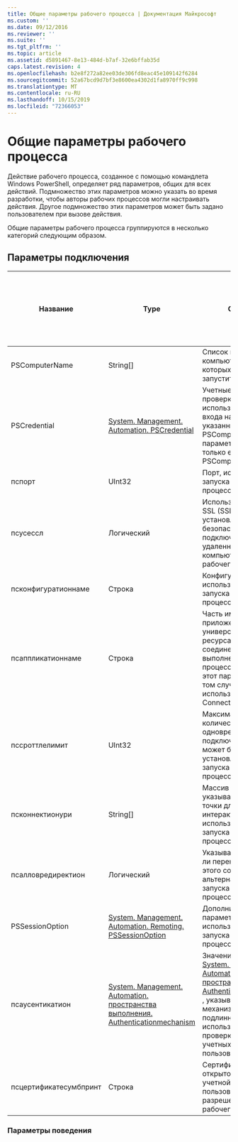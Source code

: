 ```yaml
---
title: Общие параметры рабочего процесса | Документация Майкрософт
ms.custom: ''
ms.date: 09/12/2016
ms.reviewer: ''
ms.suite: ''
ms.tgt_pltfrm: ''
ms.topic: article
ms.assetid: d5891467-8e13-484d-b7af-32e6bffab35d
caps.latest.revision: 4
ms.openlocfilehash: b2e8f272a82ee03de306fd8eac45e109142f6284
ms.sourcegitcommit: 52a67bcd9d7bf3e8600ea4302d1fa8970ff9c998
ms.translationtype: MT
ms.contentlocale: ru-RU
ms.lasthandoff: 10/15/2019
ms.locfileid: "72366053"
---
```

# <a name="common-workflow-parameters"></a>Общие параметры рабочего процесса

Действие рабочего процесса, созданное с помощью командлета Windows PowerShell, определяет ряд параметров, общих для всех действий. Подмножество этих параметров можно указать во время разработки, чтобы авторы рабочих процессов могли настраивать действия. Другое подмножество этих параметров может быть задано пользователем при вызове действия.

Общие параметры рабочего процесса группируются в несколько категорий следующим образом.

## <a name="connectivity-parameters"></a>Параметры подключения

|Название|Type|Описание|Можно указать конечным пользователем во время выполнения?|Может ли быть задано автором рабочего процесса во время разработки?|Может ли быть задано автором рабочего процесса при создании экземпляра?|
|----------|----------|-----------------|-----------------------------------------------------|------------------------------------------------------------|-----------------------------------------------------------|
|PSComputerName|String[]|Список имен компьютеров, для которых нужно запустить задания.|Да|Да|Да|
|PSCredential|[System. Management. Automation. PSCredential](/dotnet/api/System.Management.Automation.PSCredential)|Учетные данные для проверки подлинности, используемые для входа на компьютеры, указанные параметром PSComputerName. Этот параметр допустим, только если указан PSComputerName.|Да|Да|Да|
|пспорт|UInt32|Порт, используемый для запуска рабочего процесса.|Да|Да|Да|
|псусессл|Логический|Используйте протокол SSL (SSL) для установления безопасного подключения к удаленному компьютеру для запуска рабочего процесса.|Да|Да|Да|
|псконфигуратионнаме|Строка|Конфигурация сеанса, используемая для запуска рабочего процесса.|Да|Да|Да|
|псаппликатионнаме|Строка|Часть имени приложения в универсальном коде ресурса (URI) соединения для выполнения рабочего процесса. Используйте этот параметр только в том случае, если не используется параметр ConnectionURI.|Да|Да|Да|
|пссроттлелимит|UInt32|Максимальное количество одновременных подключений, которое может быть установлено для запуска рабочего процесса.|Да|Не определено|Да|
|псконнектионури|String[]|Массив полных URI, указывающих конечные точки для интерактивных сеансов, используемых для запуска рабочего процесса.|Да|Да|Да|
|псалловредиректион|Логический|Указывает, разрешено ли перенаправление этого соединения на альтернативный URI для запуска рабочего процесса.|Да|Да|Да|
|PSSessionOption|[System. Management. Automation. Remoting. PSSessionOption](/dotnet/api/System.Management.Automation.Remoting.PSSessionOption)|Дополнительные параметры для сеанса, используемого для запуска рабочего процесса.|Да|Да|Да|
|псаусентикатион|[System. Management. Automation. пространства выполнения. Authenticationmechanism](/dotnet/api/System.Management.Automation.Runspaces.AuthenticationMechanism)|Значение перечисления [System. Management. Automation. пространства имен. Authenticationmechanism](/dotnet/api/System.Management.Automation.Runspaces.AuthenticationMechanism) , указывающее механизм проверки подлинности, используемый для проверки подлинности учетных данных пользователя.|Да|Да|Да|
|псцертификатесумбпринт|Строка|Сертификат цифрового открытого ключа (X509) учетной записи пользователя, имеющей разрешение на запуск рабочего процесса.|Да|Да|Да|

### <a name="behavior-parameters"></a>Параметры поведения